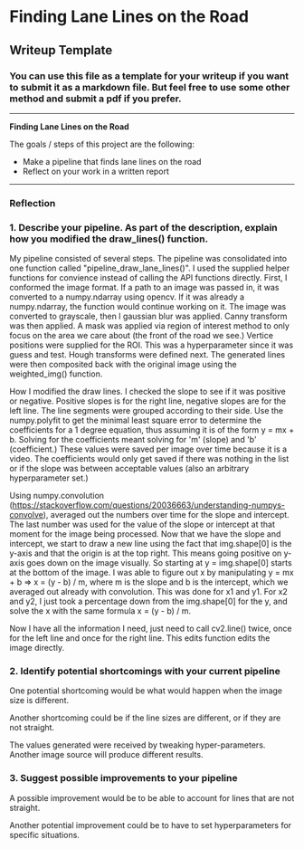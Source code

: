 # **Finding Lane Lines on the Road** 

## Writeup Template

### You can use this file as a template for your writeup if you want to submit it as a markdown file. But feel free to use some other method and submit a pdf if you prefer.

---

**Finding Lane Lines on the Road**

The goals / steps of this project are the following:
* Make a pipeline that finds lane lines on the road
* Reflect on your work in a written report


[//]: # (Image References)

[image1]: ./examples/grayscale.jpg "Grayscale"

---

### Reflection

### 1. Describe your pipeline. As part of the description, explain how you modified the draw_lines() function.

My pipeline consisted of several steps. The pipeline was consolidated into one function called "pipeline_draw_lane_lines()". I used the supplied helper functions for convience instead of calling the API functions directly. First, I conformed the image format. If a path to an image was passed in, it was converted to a numpy.ndarray using opencv. If it was already a numpy.ndarray, the function would continue working on it. The image was converted to grayscale, then I gaussian blur was applied. Canny transform was then applied. A mask was applied via region of interest method to only focus on the area we care about (the front of the road we see.) Vertice positions were supplied for the ROI. This was a hyperparameter since it was guess and test. Hough transforms were defined next. The generated lines were then composited back with the original image using the weighted_img() function.

How I modified the draw lines. I checked the slope to see if it was positive or negative. Positive slopes is for the right line, negative slopes are for the left line. The line segments were grouped according to their side. Use the numpy.polyfit to get the minimal least square error to determine the coefficients for a 1 degree equation, thus assuming it is of the form y = mx + b. Solving for the coefficients meant solving for 'm' (slope) and 'b' (coefficient.) These values were saved per image over time because it is a video. The coefficients would only get saved if there was nothing in the list or if the slope was between acceptable values (also an arbitrary hyperparameter set.)

Using numpy.convolution (https://stackoverflow.com/questions/20036663/understanding-numpys-convolve), averaged out the numbers over time for the slope and intercept. The last number was used for the value of the slope or intercept at that moment  for the image being processed. Now that we have the slope and intercept, we start to draw a new line using the fact that img.shape[0] is the y-axis and that the origin is at the top right. This means going positive on y-axis goes down on the image visually. So starting at y = img.shape[0] starts at the bottom of the image. I was able to figure out x by manipulating y = mx + b => x = (y - b) / m, where m is the slope and b is the intercept, which we averaged out already with convolution. This was done for x1 and y1. For x2 and y2, I just took a percentage down from the img.shape[0] for the y, and solve the x with the same formula x = (y - b) / m.

Now I have all the information I need, just need to call cv2.line() twice, once for the left line and once for the right line. This edits function edits the image directly.

### 2. Identify potential shortcomings with your current pipeline


One potential shortcoming would be what would happen when the image size is different.

Another shortcoming could be if the line sizes are different, or  if they are not straight.

The values generated were received by tweaking hyper-parameters. Another image source will produce different results.


### 3. Suggest possible improvements to your pipeline

A possible improvement would be to be able to account for lines that are not straight.

Another potential improvement could be to have to set hyperparameters for specific situations.

